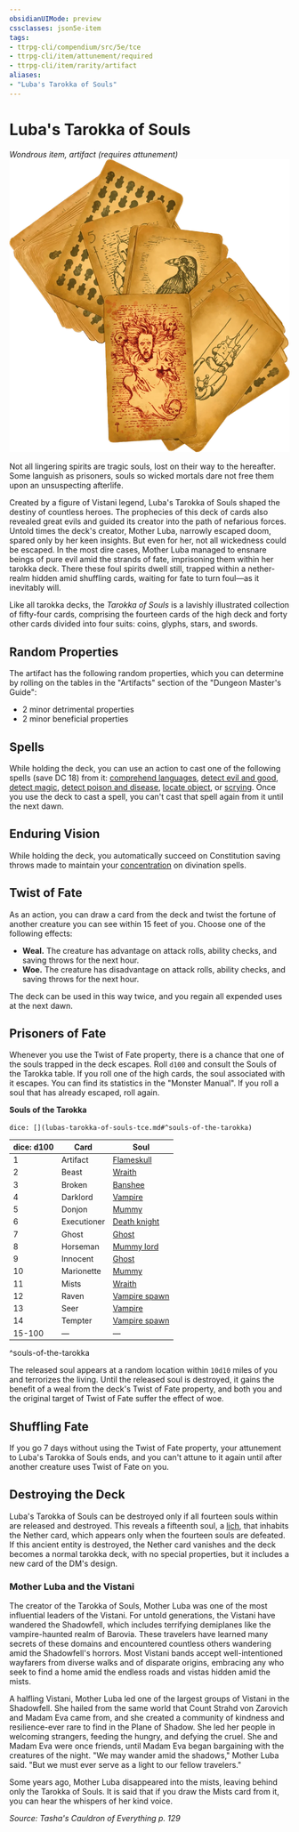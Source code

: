 ```yaml
---
obsidianUIMode: preview
cssclasses: json5e-item
tags:
- ttrpg-cli/compendium/src/5e/tce
- ttrpg-cli/item/attunement/required
- ttrpg-cli/item/rarity/artifact
aliases: 
- "Luba's Tarokka of Souls"
---
```

# Luba's Tarokka of Souls
*Wondrous item, artifact (requires attunement)*  
![](Інструменти%20ДМ/CLI/items/img/lubas-tarokka-of-souls.webp#right)


Not all lingering spirits are tragic souls, lost on their way to the hereafter. Some languish as prisoners, souls so wicked mortals dare not free them upon an unsuspecting afterlife.

Created by a figure of Vistani legend, Luba's Tarokka of Souls shaped the destiny of countless heroes. The prophecies of this deck of cards also revealed great evils and guided its creator into the path of nefarious forces. Untold times the deck's creator, Mother Luba, narrowly escaped doom, spared only by her keen insights. But even for her, not all wickedness could be escaped. In the most dire cases, Mother Luba managed to ensnare beings of pure evil amid the strands of fate, imprisoning them within her tarokka deck. There these foul spirits dwell still, trapped within a nether-realm hidden amid shuffling cards, waiting for fate to turn foul—as it inevitably will.

Like all tarokka decks, the *Tarokka of Souls* is a lavishly illustrated collection of fifty-four cards, comprising the fourteen cards of the high deck and forty other cards divided into four suits: coins, glyphs, stars, and swords.

## Random Properties

The artifact has the following random properties, which you can determine by rolling on the tables in the "Artifacts" section of the "Dungeon Master's Guide":

- 2 minor detrimental properties  
- 2 minor beneficial properties  

## Spells

While holding the deck, you can use an action to cast one of the following spells (save DC 18) from it: [comprehend languages](Інструменти%20ДМ/CLI/spells/comprehend-languages-xphb.md), [detect evil and good](Інструменти%20ДМ/CLI/spells/detect-evil-and-good-xphb.md), [detect magic](Інструменти%20ДМ/CLI/spells/detect-magic-xphb.md), [detect poison and disease](Інструменти%20ДМ/CLI/spells/detect-poison-and-disease-xphb.md), [locate object](Інструменти%20ДМ/CLI/spells/locate-object-xphb.md), or [scrying](Інструменти%20ДМ/CLI/spells/scrying-xphb.md). Once you use the deck to cast a spell, you can't cast that spell again from it until the next dawn.

## Enduring Vision

While holding the deck, you automatically succeed on Constitution saving throws made to maintain your [concentration](Інструменти%20ДМ/CLI/rules/conditions.md#Concentration) on divination spells.

## Twist of Fate

As an action, you can draw a card from the deck and twist the fortune of another creature you can see within 15 feet of you. Choose one of the following effects:

- **Weal.** The creature has advantage on attack rolls, ability checks, and saving throws for the next hour.  
- **Woe.** The creature has disadvantage on attack rolls, ability checks, and saving throws for the next hour.  

The deck can be used in this way twice, and you regain all expended uses at the next dawn.

## Prisoners of Fate

Whenever you use the Twist of Fate property, there is a chance that one of the souls trapped in the deck escapes. Roll `d100` and consult the Souls of the Tarokka table. If you roll one of the high cards, the soul associated with it escapes. You can find its statistics in the "Monster Manual". If you roll a soul that has already escaped, roll again.

**Souls of the Tarokka**

`dice: [](lubas-tarokka-of-souls-tce.md#^souls-of-the-tarokka)`

| dice: d100 | Card | Soul |
|------------|------|------|
| 1 | Artifact | [Flameskull](Інструменти%20ДМ/CLI/bestiary/undead/flameskull-xmm.md) |
| 2 | Beast | [Wraith](Інструменти%20ДМ/CLI/bestiary/undead/wraith-xmm.md) |
| 3 | Broken | [Banshee](Інструменти%20ДМ/CLI/bestiary/undead/banshee-xmm.md) |
| 4 | Darklord | [Vampire](Інструменти%20ДМ/CLI/bestiary/undead/vampire-xmm.md) |
| 5 | Donjon | [Mummy](Інструменти%20ДМ/CLI/bestiary/undead/mummy-xmm.md) |
| 6 | Executioner | [Death knight](Інструменти%20ДМ/CLI/bestiary/undead/death-knight-xmm.md) |
| 7 | Ghost | [Ghost](Інструменти%20ДМ/CLI/bestiary/undead/ghost-xmm.md) |
| 8 | Horseman | [Mummy lord](Інструменти%20ДМ/CLI/bestiary/undead/mummy-lord-xmm.md) |
| 9 | Innocent | [Ghost](Інструменти%20ДМ/CLI/bestiary/undead/ghost-xmm.md) |
| 10 | Marionette | [Mummy](Інструменти%20ДМ/CLI/bestiary/undead/mummy-xmm.md) |
| 11 | Mists | [Wraith](Інструменти%20ДМ/CLI/bestiary/undead/wraith-xmm.md) |
| 12 | Raven | [Vampire spawn](Інструменти%20ДМ/CLI/bestiary/undead/vampire-spawn-xmm.md) |
| 13 | Seer | [Vampire](Інструменти%20ДМ/CLI/bestiary/undead/vampire-xmm.md) |
| 14 | Tempter | [Vampire spawn](Інструменти%20ДМ/CLI/bestiary/undead/vampire-spawn-xmm.md) |
| 15-100 | — | — |
^souls-of-the-tarokka

The released soul appears at a random location within `10d10` miles of you and terrorizes the living. Until the released soul is destroyed, it gains the benefit of a weal from the deck's Twist of Fate property, and both you and the original target of Twist of Fate suffer the effect of woe.

## Shuffling Fate

If you go 7 days without using the Twist of Fate property, your attunement to Luba's Tarokka of Souls ends, and you can't attune to it again until after another creature uses Twist of Fate on you.

## Destroying the Deck

Luba's Tarokka of Souls can be destroyed only if all fourteen souls within are released and destroyed. This reveals a fifteenth soul, a [lich](Інструменти%20ДМ/CLI/bestiary/undead/lich-xmm.md), that inhabits the Nether card, which appears only when the fourteen souls are defeated. If this ancient entity is destroyed, the Nether card vanishes and the deck becomes a normal tarokka deck, with no special properties, but it includes a new card of the DM's design.

### Mother Luba and the Vistani

The creator of the Tarokka of Souls, Mother Luba was one of the most influential leaders of the Vistani. For untold generations, the Vistani have wandered the Shadowfell, which includes terrifying demiplanes like the vampire-haunted realm of Barovia. These travelers have learned many secrets of these domains and encountered countless others wandering amid the Shadowfell's horrors. Most Vistani bands accept well-intentioned wayfarers from diverse walks and of disparate origins, embracing any who seek to find a home amid the endless roads and vistas hidden amid the mists.

A halfling Vistani, Mother Luba led one of the largest groups of Vistani in the Shadowfell. She hailed from the same world that Count Strahd von Zarovich and Madam Eva came from, and she created a community of kindness and resilience-ever rare to find in the Plane of Shadow. She led her people in welcoming strangers, feeding the hungry, and defying the cruel. She and Madam Eva were once friends, until Madam Eva began bargaining with the creatures of the night. "We may wander amid the shadows," Mother Luba said. "But we must ever serve as a light to our fellow travelers."

Some years ago, Mother Luba disappeared into the mists, leaving behind only the Tarokka of Souls. It is said that if you draw the Mists card from it, you can hear the whispers of her kind voice.

*Source: Tasha's Cauldron of Everything p. 129*